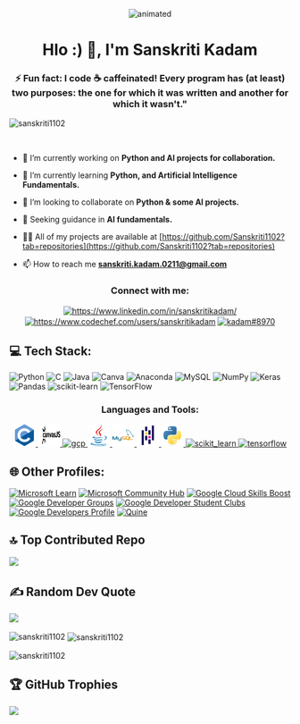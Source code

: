 <p align="center">
  <img src="https://share.creavite.co/JsGTiL0KoejAByNM.gif" alt="animated" />
</p>
<h1 align="center">Hlo :) 👋, I'm Sanskriti Kadam</h1>
<h3 align="center">⚡ Fun fact: I code ☕️ caffeinated! Every program has (at least) two purposes: the one for which it was written and another for which it wasn't."</h3>

<p align="left"> <img src="https://komarev.com/ghpvc/?username=sanskriti1102&label=Profile%20views&color=0e75b6&style=flat" alt="sanskriti1102" /> </p>

<p align="left"> <a href="https://twitter.com/" target="blank"><img src="https://img.shields.io/twitter/follow/?logo=twitter&style=for-the-badge" alt="" /></a> </p>

- 🔭 I’m currently working on **Python and AI projects for collaboration.**

- 🌱 I’m currently learning **Python, and Artificial Intelligence Fundamentals.**

- 👯 I’m looking to collaborate on **Python & some AI projects.**

- 🤝 Seeking guidance in **AI fundamentals.**

- 👨‍💻 All of my projects are available at [https://github.com/Sanskriti1102?tab=repositories](https://github.com/Sanskriti1102?tab=repositories)

- 📫 How to reach me **sanskriti.kadam.0211@gmail.com**

<h3 align="center">Connect with me:</h3>
<p align="center">
<a href="https://linkedin.com/in/https://www.linkedin.com/in/sanskritikadam/" target="blank"><img align="center" src="https://raw.githubusercontent.com/rahuldkjain/github-profile-readme-generator/master/src/images/icons/Social/linked-in-alt.svg" alt="https://www.linkedin.com/in/sanskritikadam/" height="30" width="40" /></a>
<a href="https://www.codechef.com/users/https://www.codechef.com/users/sanskritikadam" target="blank"><img align="center" src="https://cdn.jsdelivr.net/npm/simple-icons@3.1.0/icons/codechef.svg" alt="https://www.codechef.com/users/sanskritikadam" height="30" width="40" /></a>
<a href="https://discord.gg/kadam#8970" target="blank"><img align="center" src="https://raw.githubusercontent.com/rahuldkjain/github-profile-readme-generator/master/src/images/icons/Social/discord.svg" alt="kadam#8970" height="30" width="40" /></a>
</p>

## 💻 Tech Stack:
![Python](https://img.shields.io/badge/python-3670A0?style=plastic&logo=python&logoColor=ffdd54)
![C](https://img.shields.io/badge/c-%2300599C.svg?style=plastic&logo=c&logoColor=white) ![Java](https://img.shields.io/badge/java-%23ED8B00.svg?style=plastic&logo=java&logoColor=white) ![Canva](https://img.shields.io/badge/Canva-%2300C4CC.svg?style=plastic&logo=Canva&logoColor=white) ![Anaconda](https://img.shields.io/badge/Anaconda-%2344A833.svg?style=plastic&logo=anaconda&logoColor=white) ![MySQL](https://img.shields.io/badge/mysql-%2300f.svg?style=plastic&logo=mysql&logoColor=white) ![NumPy](https://img.shields.io/badge/numpy-%23013243.svg?style=plastic&logo=numpy&logoColor=white) ![Keras](https://img.shields.io/badge/Keras-%23D00000.svg?style=plastic&logo=Keras&logoColor=white) ![Pandas](https://img.shields.io/badge/pandas-%23150458.svg?style=plastic&logo=pandas&logoColor=white) ![scikit-learn](https://img.shields.io/badge/scikit--learn-%23F7931E.svg?style=plastic&logo=scikit-learn&logoColor=white) ![TensorFlow](https://img.shields.io/badge/TensorFlow-%23FF6F00.svg?style=plastic&logo=TensorFlow&logoColor=white)

<h3 align="center">Languages and Tools:</h3>
<p align="center"> <a href="https://www.cprogramming.com/" target="_blank" rel="noreferrer"> <img src="https://raw.githubusercontent.com/devicons/devicon/master/icons/c/c-original.svg" alt="c" width="40" height="40"/> </a> <a href="https://canvasjs.com" target="_blank" rel="noreferrer"> <img src="https://raw.githubusercontent.com/Hardik0307/Hardik0307/master/assets/canvasjs-charts.svg" alt="canvasjs" width="40" height="40"/> </a> <a href="https://cloud.google.com" target="_blank" rel="noreferrer"> <img src="https://www.vectorlogo.zone/logos/google_cloud/google_cloud-icon.svg" alt="gcp" width="40" height="40"/> </a> <a href="https://www.java.com" target="_blank" rel="noreferrer"> <img src="https://raw.githubusercontent.com/devicons/devicon/master/icons/java/java-original.svg" alt="java" width="40" height="40"/> </a> <a href="https://www.mysql.com/" target="_blank" rel="noreferrer"> <img src="https://raw.githubusercontent.com/devicons/devicon/master/icons/mysql/mysql-original-wordmark.svg" alt="mysql" width="40" height="40"/> </a> <a href="https://pandas.pydata.org/" target="_blank" rel="noreferrer"> <img src="https://raw.githubusercontent.com/devicons/devicon/2ae2a900d2f041da66e950e4d48052658d850630/icons/pandas/pandas-original.svg" alt="pandas" width="40" height="40"/> </a> <a href="https://www.python.org" target="_blank" rel="noreferrer"> <img src="https://raw.githubusercontent.com/devicons/devicon/master/icons/python/python-original.svg" alt="python" width="40" height="40"/> </a> <a href="https://scikit-learn.org/" target="_blank" rel="noreferrer"> <img src="https://upload.wikimedia.org/wikipedia/commons/0/05/Scikit_learn_logo_small.svg" alt="scikit_learn" width="40" height="40"/> </a> <a href="https://www.tensorflow.org" target="_blank" rel="noreferrer"> <img src="https://www.vectorlogo.zone/logos/tensorflow/tensorflow-icon.svg" alt="tensorflow" width="40" height="40"/> </a> </p>

## 🌐 Other Profiles:
[![Microsoft Learn](https://img.shields.io/badge/Microsoft%20Learn-%230078D4.svg?style=plastic&logo=microsoft&logoColor=white)](https://learn.microsoft.com/en-us/users/sanskritikadam/)
[![Microsoft Community Hub](https://img.shields.io/badge/Microsoft%20Community%20Hub-%230078D7.svg?style=flat-square&logo=microsoft&logoColor=white)](https://techcommunity.microsoft.com/t5/user/viewprofilepage/user-id/1903716#profile)
[![Google Cloud Skills Boost](https://img.shields.io/badge/Google%20Cloud%20Skills%20Boost-%234285F4.svg?style=plastic&logo=google-cloud&logoColor=white)](https://www.cloudskillsboost.google/public_profiles/6dcb774f-e8c3-454d-9dfd-314e8300a3ab)
[![Google Developer Groups](https://img.shields.io/badge/GDG-%23000000.svg?style=plastic&logo=google-developers&logoColor=white)](https://gdg.community.dev/u/mrnez2/#/about)
[![Google Developer Student Clubs](https://img.shields.io/badge/GDSC-%23EA4335.svg?style=plastic&logo=google-developers&logoColor=white)](https://gdsc.community.dev/u/mbbjj5/#/about)
[![Google Developers Profile](https://img.shields.io/badge/Google%20Developers-Profile-blue?style=flat&logo=google)](https://g.dev/SanskritiKadam_SK)
[![Quine](https://img.shields.io/badge/Quine-%23000000.svg?logo=quines&logoColor=white)](https://quine.sh/user/Sanskriti1102)

## 🔝 Top Contributed Repo
![](https://github-contributor-stats.vercel.app/api?username=Sanskriti1102&limit=5&theme=onedark&combine_all_yearly_contributions=true)

## ✍️ Random Dev Quote
![](https://quotes-github-readme.vercel.app/api?type=horizontal&theme=gruvbox)

<p><img align="left" src="https://github-readme-stats.vercel.app/api/top-langs?username=sanskriti1102&show_icons=true&locale=en&layout=compact&theme=ayu-mirage" alt="sanskriti1102" /></p>

<p>&nbsp;<img align="center" src="https://github-readme-stats.vercel.app/api?username=sanskriti1102&show_icons=true&locale=en&theme=ayu-mirage" alt="sanskriti1102" /></p>

<p><img align="center" src="https://github-readme-streak-stats.herokuapp.com/?user=sanskriti1102&theme=ayu-mirage" alt="sanskriti1102" /></p>

## 🏆 GitHub Trophies
![](https://github-profile-trophy.vercel.app/?username=Sanskriti1102&theme=onedark&no-frame=false&no-bg=false&margin-w=2)

